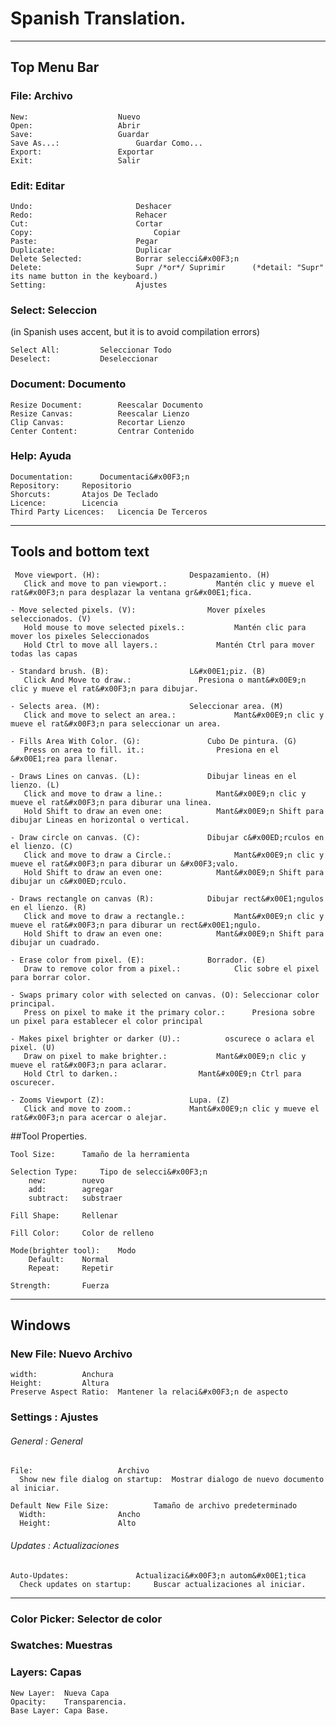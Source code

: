 # Spanish Translation.
------
## Top Menu Bar
### File: Archivo

	New:				  	Nuevo
	Open:				  	Abrir
	Save:				  	Guardar
	Save As...:   				Guardar Como...
	Export:					Exportar
	Exit:				  	Salir

### Edit: Editar

	Undo:				        Deshacer
	Redo:				        Rehacer
	Cut:				        Cortar
	Copy:		            		Copiar
	Paste:				      	Pegar
	Duplicate:			    	Duplicar
	Delete Selected:	  		Borrar selecci&#x00F3;n 
	Delete:			        	Supr /*or*/ Suprimir      (*detail: "Supr" its name button in the keyboard.)
	Setting:			      	Ajustes

### Select: Seleccion
(in Spanish uses accent, but it is to avoid compilation errors)

	Select All:			Seleccionar Todo
	Deselect:			Deseleccionar

### Document: Documento

	Resize Document:		Reescalar Documento
	Resize Canvas:			Reescalar Lienzo
	Clip Canvas:			Recortar Lienzo
	Center Content:			Centrar Contenido

### Help: Ayuda

	Documentation:		Documentaci&#x00F3;n
	Repository:		Repositorio
	Shorcuts:		Atajos De Teclado
	Licence:		Licencia
	Third Party Licences:	Licencia De Terceros
------
## Tools and bottom text

	 Move viewport. (H):					Despazamiento. (H)
	   Click and move to pan viewport.:			  Mantén clic y mueve el rat&#x00F3;n para desplazar la ventana gr&#x00E1;fica.
	
	- Move selected pixels. (V):				Mover píxeles seleccionados. (V)	
	   Hold mouse to move selected pixels.:			  Mantén clic para mover los pixeles Seleccionados
	   Hold Ctrl to move all layers.:			  Mantén Ctrl para mover todas las capas
	
	- Standard brush. (B):					L&#x00E1;piz. (B)
	   Click And Move to draw.:				  Presiona o mant&#x00E9;n clic y mueve el rat&#x00F3;n para dibujar.
	   
	- Selects area. (M):					Seleccionar area. (M)
	   Click and move to select an area.:			  Mant&#x00E9;n clic y mueve el rat&#x00F3;n para seleccionar un area.
	
	- Fills Area With Color. (G):				Cubo De pintura. (G)
	   Press on area to fill. it.:				  Presiona en el &#x00E1;rea para llenar.

	- Draws Lines on canvas. (L):				Dibujar lineas en el lienzo. (L)
	   Click and move to draw a line.:			  Mant&#x00E9;n clic y mueve el rat&#x00F3;n para diburar una linea.
	   Hold Shift to draw an even one:			  Mant&#x00E9;n Shift para dibujar Lineas en horizontal o vertical.
	   
	- Draw circle on canvas. (C):				Dibujar c&#x00ED;rculos en el lienzo. (C)
	   Click and move to draw a Circle.:			  Mant&#x00E9;n clic y mueve el rat&#x00F3;n para diburar un &#x00F3;valo.
	   Hold Shift to draw an even one:			  Mant&#x00E9;n Shift para dibujar un c&#x00ED;rculo.
	
	- Draws rectangle on canvas (R):			Dibujar rect&#x00E1;ngulos en el lienzo. (R)
	   Click and move to draw a rectangle.:			  Mant&#x00E9;n clic y mueve el rat&#x00F3;n para diburar un rect&#x00E1;ngulo.
	   Hold Shift to draw an even one:			  Mant&#x00E9;n Shift para dibujar un cuadrado.
	
	- Erase color from pixel. (E):				Borrador. (E)
	   Draw to remove color from a pixel.:			  Clic sobre el pixel para borrar color.
	   
	- Swaps primary color with selected on canvas. (O):	Seleccionar color principal.
	   Press on pixel to make it the primary color.:	  Presiona sobre un pixel para establecer el color principal
	   
	- Makes pixel brighter or darker (U).:			oscurece o aclara el pixel. (U)
	   Draw on pixel to make brighter.:			  Mant&#x00E9;n clic y mueve el rat&#x00F3;n para aclarar.
	   Hold Ctrl to darken.:				  Mant&#x00E9;n Ctrl para oscurecer.
	   
	- Zooms Viewport (Z):					Lupa. (Z)
	   Click and move to zoom.:				Mant&#x00E9;n clic y mueve el rat&#x00F3;n para acercar o alejar.
	   
##Tool Properties.

	Tool Size:		Tamaño de la herramienta
	
	Selection Type:		Tipo de selecci&#x00F3;n
		new:		nuevo
		add:		agregar
		subtract:	substraer
	
	Fill Shape:		Rellenar
	
	Fill Color:		Color de relleno
	
	Mode(brighter tool):	Modo
		Default:	Normal
		Repeat:		Repetir
		
	Strength:		Fuerza
	
------
## Windows

### New File: Nuevo Archivo

	width:			Anchura
	Height:			Altura
	Preserve Aspect Ratio:	Mantener la relaci&#x00F3;n de aspecto

### Settings : Ajustes

###### General : General
	
	File: 					Archivo
	  Show new file dialog on startup:	Mostrar dialogo de nuevo documento al iniciar.
	  
	Default New File Size:			Tamaño de archivo predeterminado
	  Width: 				Ancho
	  Height:				Alto
	
###### Updates : Actualizaciones
	
	Auto-Updates:				Actualizaci&#x00F3;n autom&#x00E1;tica
	  Check updates on startup:		Buscar actualizaciones al iniciar.
	
------
### Color Picker:  	Selector de color
### Swatches:		Muestras

### Layers: Capas

	New Layer:	Nueva Capa
	Opacity:	Transparencia.
	Base Layer:	Capa Base.
	
